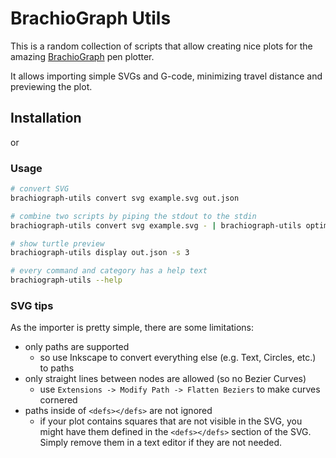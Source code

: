 # BrachioGraph Utils

This is a random collection of scripts that allow creating nice plots for the amazing [BrachioGraph](https://github.com/evildmp/BrachioGraph) pen plotter.

It allows importing simple SVGs and G-code, minimizing travel distance and previewing the plot.

## Installation

or 

### Usage

```bash
# convert SVG
brachiograph-utils convert svg example.svg out.json

# combine two scripts by piping the stdout to the stdin
brachiograph-utils convert svg example.svg - | brachiograph-utils optimizers order - out.json

# show turtle preview
brachiograph-utils display out.json -s 3 

# every command and category has a help text
brachiograph-utils --help
```

### SVG tips


As the importer is pretty simple, there are some limitations:
- only paths are supported
    - so use Inkscape to convert everything else (e.g. Text, Circles, etc.) to paths
- only straight lines between nodes are allowed (so no Bezier Curves)
    - use `Extensions -> Modify Path -> Flatten Beziers` to make curves cornered
- paths inside of `<defs></defs>` are not ignored
    - if your plot contains squares that are not visible in the SVG, you might have them defined in the `<defs></defs>` section of the SVG. Simply remove them in a text editor if they are not needed.
